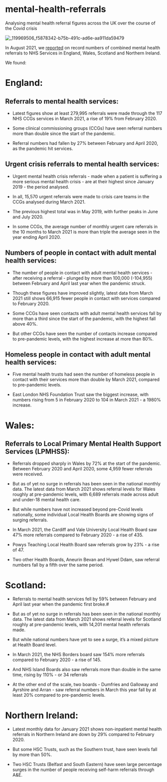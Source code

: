 # mental-health-referrals
Analysing mental health referral figures across the UK over the course of the Covid crisis

![_119969506_f5878342-b75b-491c-ad6e-aa911da59479](https://user-images.githubusercontent.com/74192940/130602667-25c747e8-36c1-4ab4-83ad-b3e48f7c9df7.png)

In August 2021, we [reported](https://www.bbc.co.uk/news/uk-58085428) on record numbers of combined mental health referrals to NHS Services in England, Wales, Scotland and Northern Ireland.

We found:

# England:

## Referrals to mental health services:

* Latest figures show at least 279,995 referrals were made through the 117 NHS CCGs services in March 2021, a rise of 19% from February 2020.

* Some clinical commissioning groups (CCGs) have seen referral numbers more than double since the start of the pandemic.

* Referral numbers had fallen by 27% between February and April 2020, as the pandemic hit services.

## Urgent crisis referrals to mental health services:

* Urgent mental health crisis referrals - made when a patient is suffering a more serious mental health crisis - are at their highest since January 2019 - the period analysed.

* In all, 15,570 urgent referrals were made to crisis care teams in the CCGs analysed during March 2021.

* The previous highest total was in May 2019, with further peaks in June and July 2020.

* In some CCGs, the average number of monthly urgent care referrals in the 10 months to March 2021 is more than triple the average seen in the year ending April 2020.

## Numbers of people in contact with adult mental health services:

* The number of people in contact with adult mental health services - after receiving a referral - plunged by more than 100,000 (-104,955) between February and April last year when the pandemic struck.

* Though these figures have improved slightly, latest data from March 2021 still shows 66,915 fewer people in contact with services compared to February 2020.

* Some CCGs have seen contacts with adult mental health services fall by more than a third since the start of the pandemic, with the highest fall above 40%.

* But other CCGs have seen the number of contacts increase compared to pre-pandemic levels, with the highest increase at more than 80%.


## Homeless people in contact with adult mental health services:

* Five mental health trusts had seen the number of homeless people in contact with their services more than double by March 2021, compared to pre-pandemic levels.

* East London NHS Foundation Trust saw the biggest increase, with numbers rising from 5 in February 2020 to 104 in March 2021 - a 1980% increase.

# Wales:

## Referrals to Local Primary Mental Health Support Services (LPMHSS):

* Referrals dropped sharply in Wales by 72% at the start of the pandemic.  Between February 2020 and April 2020, some 4,959 fewer referrals were received.

* But as of yet no surge in referrals has been seen in the national monthly data. The latest data from March 2021 shows referral levels for Wales roughly at pre-pandemic levels, with 6,689 referrals made across adult and under-18 mental health care.

* But while numbers have not increased beyond pre-Covid levels nationally, some individual Local Health Boards are showing signs of surging referrals.

* In March 2021, the Cardiff and Vale University Local Health Board saw 47% more referrals compared to February 2020 - a rise of 435.

* Powys Teaching Local Health Board saw referrals grow by 23% - a rise of 47.

* Two other Health Boards, Aneurin Bevan and Hywel Ddam, saw referral numbers fall by a fifth over the same period. 

# Scotland:
* Referrals to mental health services fell by 59% between February and April last year when the pandemic first broke.#

* But as of yet no surge in referrals has been seen in the national monthly data. The latest data from March 2021 shows referral levels for Scotland roughly at pre-pandemic levels, with 14,201 mental health referrals made.

* But while national numbers have yet to see a surge, it’s a mixed picture at Health Board level.

* In March 2021, the NHS Borders board saw 154% more referrals compared to February 2020 - a rise of 145.

* And NHS Island Boards also saw referrals more than double in the same time, rising by 110% - or 34 referrals

* At the other end of the scale, two boards - Dumfries and Galloway and Ayrshire and Arran - saw referral numbers in March this year fall by at least 20% compared to pre-pandemic levels. 


# Northern Ireland:

* Latest monthly data for January 2021 shows non-inpatient mental health referrals in Northern Ireland are down by 29% compared to February 2020. 

* But some HSC Trusts, such as the Southern trust, have seen levels fall by more than 50%.

* Two HSC Trusts (Belfast and South Eastern) have seen large percentage surges in the number of people receiving self-harm referrals through A&E.


